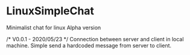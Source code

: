 # LinuxSimpleChat

Minimalist chat for linux
Alpha version

/* V0.0.1 - 2020/05/23 */
Connection between server and client in local machine.
Simple send a hardcoded message from server to client. 

